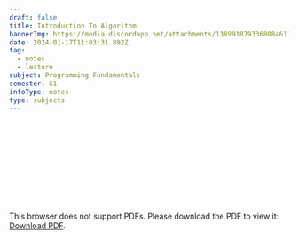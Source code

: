 ```yaml
---
draft: false
title: Introduction To Algorithm
bannerImg: https://media.discordapp.net/attachments/1189918793368084611/1197134058744983553/algorithms_illustration.webp?ex=65ba28f9&is=65a7b3f9&hm=8c5cbf7d438dac653c3f9957eefc305f4fa03587205192a0cd6aed684cbebcbf&=&format=webp
date: 2024-01-17T11:03:31.892Z
tag:
  - notes
  - lecture
subject: Programming Fundamentals
semester: S1
infoType: notes
type: subjects
---
```


<object class='w-full' data="https://firebasestorage.googleapis.com/v0/b/cibt-student-portal.appspot.com/o/blog%2FIntroduction-to-algorithm.pdf?alt=media&token=84fee066-75bc-490e-ad63-bb9f6024a09b" type="application/pdf" width="700px" height="500px">
    <embed src="https://firebasestorage.googleapis.com/v0/b/cibt-student-portal.appspot.com/o/blog%2Fvon_neumann_arch_slides.pdf?alt=media&token=61014048-2f53-493d-b105-8f9fc271f3b7">
        <p>This browser does not support PDFs. Please download the PDF to view it: <a href="https://firebasestorage.googleapis.com/v0/b/cibt-student-portal.appspot.com/o/blog%2Fvon_neumann_arch_slides.pdf?alt=media&token=61014048-2f53-493d-b105-8f9fc271f3b7">Download PDF</a>.</p>
    </embed>
</object>
